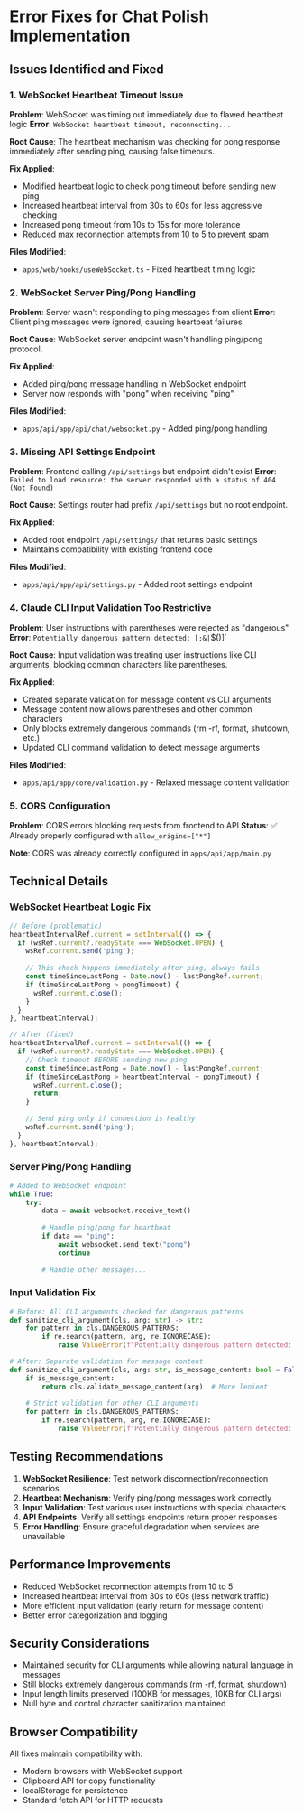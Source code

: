 # Error Fixes for Chat Polish Implementation

## Issues Identified and Fixed

### 1. WebSocket Heartbeat Timeout Issue
**Problem**: WebSocket was timing out immediately due to flawed heartbeat logic
**Error**: `WebSocket heartbeat timeout, reconnecting...`

**Root Cause**: The heartbeat mechanism was checking for pong response immediately after sending ping, causing false timeouts.

**Fix Applied**:
- Modified heartbeat logic to check pong timeout before sending new ping
- Increased heartbeat interval from 30s to 60s for less aggressive checking
- Increased pong timeout from 10s to 15s for more tolerance
- Reduced max reconnection attempts from 10 to 5 to prevent spam

**Files Modified**:
- `apps/web/hooks/useWebSocket.ts` - Fixed heartbeat timing logic

### 2. WebSocket Server Ping/Pong Handling
**Problem**: Server wasn't responding to ping messages from client
**Error**: Client ping messages were ignored, causing heartbeat failures

**Root Cause**: WebSocket server endpoint wasn't handling ping/pong protocol.

**Fix Applied**:
- Added ping/pong message handling in WebSocket endpoint
- Server now responds with "pong" when receiving "ping"

**Files Modified**:
- `apps/api/app/api/chat/websocket.py` - Added ping/pong handling

### 3. Missing API Settings Endpoint
**Problem**: Frontend calling `/api/settings` but endpoint didn't exist
**Error**: `Failed to load resource: the server responded with a status of 404 (Not Found)`

**Root Cause**: Settings router had prefix `/api/settings` but no root endpoint.

**Fix Applied**:
- Added root endpoint `/api/settings/` that returns basic settings
- Maintains compatibility with existing frontend code

**Files Modified**:
- `apps/api/app/api/settings.py` - Added root settings endpoint

### 4. Claude CLI Input Validation Too Restrictive
**Problem**: User instructions with parentheses were rejected as "dangerous"
**Error**: `Potentially dangerous pattern detected: [;&|`$()]`

**Root Cause**: Input validation was treating user instructions like CLI arguments, blocking common characters like parentheses.

**Fix Applied**:
- Created separate validation for message content vs CLI arguments
- Message content now allows parentheses and other common characters
- Only blocks extremely dangerous commands (rm -rf, format, shutdown, etc.)
- Updated CLI command validation to detect message arguments

**Files Modified**:
- `apps/api/app/core/validation.py` - Relaxed message content validation

### 5. CORS Configuration
**Problem**: CORS errors blocking requests from frontend to API
**Status**: ✅ Already properly configured with `allow_origins=["*"]`

**Note**: CORS was already correctly configured in `apps/api/app/main.py`

## Technical Details

### WebSocket Heartbeat Logic Fix
```typescript
// Before (problematic)
heartbeatIntervalRef.current = setInterval(() => {
  if (wsRef.current?.readyState === WebSocket.OPEN) {
    wsRef.current.send('ping');
    
    // This check happens immediately after ping, always fails
    const timeSinceLastPong = Date.now() - lastPongRef.current;
    if (timeSinceLastPong > pongTimeout) {
      wsRef.current.close();
    }
  }
}, heartbeatInterval);

// After (fixed)
heartbeatIntervalRef.current = setInterval(() => {
  if (wsRef.current?.readyState === WebSocket.OPEN) {
    // Check timeout BEFORE sending new ping
    const timeSinceLastPong = Date.now() - lastPongRef.current;
    if (timeSinceLastPong > heartbeatInterval + pongTimeout) {
      wsRef.current.close();
      return;
    }
    
    // Send ping only if connection is healthy
    wsRef.current.send('ping');
  }
}, heartbeatInterval);
```

### Server Ping/Pong Handling
```python
# Added to WebSocket endpoint
while True:
    try:
        data = await websocket.receive_text()
        
        # Handle ping/pong for heartbeat
        if data == "ping":
            await websocket.send_text("pong")
            continue
        
        # Handle other messages...
```

### Input Validation Fix
```python
# Before: All CLI arguments checked for dangerous patterns
def sanitize_cli_argument(cls, arg: str) -> str:
    for pattern in cls.DANGEROUS_PATTERNS:
        if re.search(pattern, arg, re.IGNORECASE):
            raise ValueError(f"Potentially dangerous pattern detected: {pattern}")

# After: Separate validation for message content
def sanitize_cli_argument(cls, arg: str, is_message_content: bool = False) -> str:
    if is_message_content:
        return cls.validate_message_content(arg)  # More lenient
    
    # Strict validation for other CLI arguments
    for pattern in cls.DANGEROUS_PATTERNS:
        if re.search(pattern, arg, re.IGNORECASE):
            raise ValueError(f"Potentially dangerous pattern detected: {pattern}")
```

## Testing Recommendations

1. **WebSocket Resilience**: Test network disconnection/reconnection scenarios
2. **Heartbeat Mechanism**: Verify ping/pong messages work correctly
3. **Input Validation**: Test various user instructions with special characters
4. **API Endpoints**: Verify all settings endpoints return proper responses
5. **Error Handling**: Ensure graceful degradation when services are unavailable

## Performance Improvements

- Reduced WebSocket reconnection attempts from 10 to 5
- Increased heartbeat interval from 30s to 60s (less network traffic)
- More efficient input validation (early return for message content)
- Better error categorization and logging

## Security Considerations

- Maintained security for CLI arguments while allowing natural language in messages
- Still blocks extremely dangerous commands (rm -rf, format, shutdown)
- Input length limits preserved (100KB for messages, 10KB for CLI args)
- Null byte and control character sanitization maintained

## Browser Compatibility

All fixes maintain compatibility with:
- Modern browsers with WebSocket support
- Clipboard API for copy functionality
- localStorage for persistence
- Standard fetch API for HTTP requests
